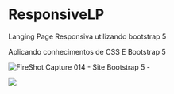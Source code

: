 # ResponsiveLP
Langing Page Responsiva utilizando bootstrap 5

Aplicando conhecimentos de CSS E Bootstrap 5


![FireShot Capture 014 - Site Bootstrap 5 - ](https://user-images.githubusercontent.com/89467421/233228232-762e8852-8e9b-4741-84ae-4d60b2481414.png)

<img src="./banner/mataMosquitoJS.png">